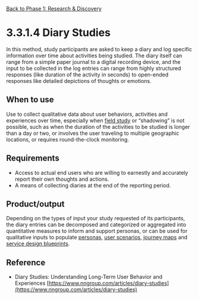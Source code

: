 [Back to Phase 1: Research & Discovery](3-3-research.md)

# 3.3.1.4 Diary Studies

In this method, study participants are asked to keep a diary and log specific information over time about activities being studied. The diary itself can range from a simple paper journal to a digital recording device, and the input to be collected in the log entries can range from highly structured responses (like duration of the activity in seconds) to open-ended responses like detailed depictions of thoughts or emotions.

## When to use

Use to collect qualitative data about user behaviors, activities and experiences over time, especially when [field study](3-3-1-2-surveys.md) or “shadowing” is not possible, such as when the duration of the activities to be studied is longer than a day or two, or involves the user traveling to multiple geographic locations, or requires round-the-clock monitoring.

## Requirements

- Access to actual end users who are willing to earnestly and accurately report their own thoughts and actions.
- A means of collecting diaries at the end of the reporting period.

## Product/output

Depending on the types of input your study requested of its participants, the diary entries can be decomposed and categorized or aggregated into quantitative measures to inform and support personas, or can be used for qualitative inputs to populate [personas](3-3-2-1-personas.md), [user scenarios](3-3-2-2-scenarios.md), [journey maps](3-3-2-3-journey.md) and [service design blueprints](3-3-2-4-blueprints.md).

## Reference

- Diary Studies: Understanding Long-Term User Behavior and Experiences [https://www.nngroup.com/articles/diary-studies](https://www.nngroup.com/articles/diary-studies)
